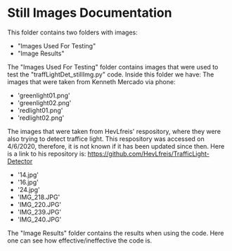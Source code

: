 # Still Images Documentation

This folder contains two folders with images:
  - "Images Used For Testing"
  - "Image Results"
  
The "Images Used For Testing" folder contains images that were used to test the "traffLightDet_stillImg.py" code.
Inside this folder we have:
  The images that were taken from Kenneth Mercado via phone:
  - 'greenlight01.png'
  - 'greenlight02.png'
  - 'redlight01.png'
  - 'redlight02.png'

  The images that were taken from HevLfreis' respository, where they were also trying to detect traffice light.
  This respository was accessed on 4/6/2020, therefore, it is not known if it has been updated since then.
  Here is a link to his repository is: https://github.com/HevLfreis/TrafficLight-Detector
  - '14.jpg'
  - '16.jpg'
  - '24.jpg'
  - 'IMG_218.JPG'
  - 'IMG_220.JPG'
  - 'IMG_239.JPG'
  - 'IMG_240.JPG'
    
 The "Image Results" folder contains the results when using the code. Here one can see how effective/ineffective the code is.
